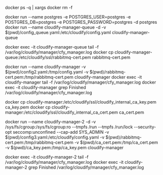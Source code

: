 docker ps -q | xargs docker rm -f

docker run --name postgres -e POSTGRES_USER=postgres -e POSTGRES_DB=postgres -e POSTGRES_PASSWORD=postgres -d postgres
docker run --name cloudify-manager-queue -d -v $(pwd)/config_queue.yaml:/etc/cloudify/config.yaml cloudify-manager-queue

docker exec -it cloudify-manager-queue tail -f  /var/log/cloudify/manager/cfy_manager.log
docker cp cloudify-manager-queue:/etc/cloudify/ssl/rabbitmq-cert.pem rabbitmq-cert.pem

docker run --name cloudify-manager -v $(pwd)/config2.yaml:/tmp/config.yaml -v $(pwd)/rabbitmq-cert.pem:/tmp/rabbitmq-cert.pem cloudify-manager
docker exec -it cloudify-manager tail -f  /var/log/cloudify/manager/cfy_manager.log
docker exec -it cloudify-manager grep Finished /var/log/cloudify/manager/cfy_manager.log

docker cp cloudify-manager:/etc/cloudify/ssl/cloudify_internal_ca_key.pem ca_key.pem
docker cp cloudify-manager:/etc/cloudify/ssl/cloudify_internal_ca_cert.pem ca_cert.pem

docker run --name cloudify-manager-2 -d -v /sys/fs/cgroup:/sys/fs/cgroup:ro --tmpfs /run --tmpfs /run/lock --security-opt seccomp:unconfined --cap-add SYS_ADMIN  -v $(pwd)/config3.yaml:/etc/cloudify/config.yaml  -v $(pwd)/rabbitmq-cert.pem:/tmp/rabbitmq-cert.pem -v $(pwd)/ca_cert.pem:/tmp/ca_cert.pem -v $(pwd)/ca_key.pem:/tmp/ca_key.pem cloudify-manager

docker exec -it cloudify-manager-2 tail -f  /var/log/cloudify/manager/cfy_manager.log
docker exec -it cloudify-manager-2 grep Finished /var/log/cloudify/manager/cfy_manager.log
